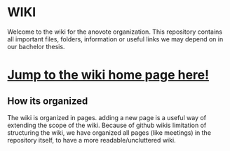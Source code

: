 # WIKI
Welcome to the wiki for the anovote organization. This repository contains 
all important files, folders, information or useful links we may depend on in our bachelor thesis.

# [Jump to the wiki home page here!](https://github.com/anovote/org/wiki)

## How its organized
The wiki is organized in pages. adding a new page is a useful way of extending the scope of the wiki. Because of github wikis limitation of structuring the wiki, we have organized all pages (like meetings) in the repository itself, to have a more readable/uncluttered wiki.
